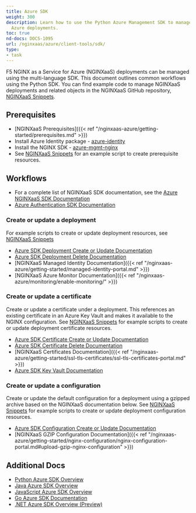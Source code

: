 ```yaml
---
title: Azure SDK
weight: 300
description: Learn how to use the Python Azure Management SDK to manage NGINXaaS for
  Azure deployments.
toc: true
nd-docs: DOCS-1095
url: /nginxaas/azure/client-tools/sdk/
type:
- task
---
```


F5 NGINX as a Service for Azure (NGINXaaS) deployments can be managed using the multi-language SDK. This document outlines common workflows using the Python SDK. You can find example code to manage NGINXaaS deployments and related objects in the NGINXaaS GitHub repository, [NGINXaaS Snippets](https://github.com/nginxinc/nginxaas-for-azure-snippets/tree/main/sdk/python/).

## Prerequisites

- [NGINXaaS Prerequisites]({{< ref "/nginxaas-azure/getting-started/prerequisites.md" >}})
- Install Azure Identity package - [azure-identity](https://pypi.org/project/azure-identity/)
- Install the NGINX SDK - [azure-mgmt-nginx](https://pypi.org/project/azure-mgmt-nginx/)
- See [NGINXaaS Snippets](https://github.com/nginxinc/nginxaas-for-azure-snippets/tree/main/sdk/python/deployments/) for an example script to create prerequisite resources.

## Workflows

- For a complete list of NGINXaaS SDK documentation, see the [Azure NGINXaaS SDK Documentation](https://learn.microsoft.com/en-us/python/api/overview/azure/mgmt-nginx-readme)
- [Azure Authentication SDK Documentation](https://learn.microsoft.com/en-us/azure/developer/python/sdk/authentication-overview)

### Create or update a deployment

For example scripts to create or update deployment resources, see [NGINXaaS Snippets](https://github.com/nginxinc/nginxaas-for-azure-snippets/tree/main/sdk/python/deployments/)

- [Azure SDK Deployment Create or Update Documentation](https://learn.microsoft.com/en-us/python/api/azure-mgmt-nginx/azure.mgmt.nginx.operations.deploymentsoperations?view=azure-python#azure-mgmt-nginx-operations-deploymentsoperations-begin-create-or-update)
- [Azure SDK Deployment Delete Documentation](https://learn.microsoft.com/en-us/python/api/azure-mgmt-nginx/azure.mgmt.nginx.operations.deploymentsoperations?view=azure-python#azure-mgmt-nginx-operations-deploymentsoperations-begin-delete)
- [NGINXaaS Managed Identity Documentation]({{< ref "/nginxaas-azure/getting-started/managed-identity-portal.md" >}})
- [NGINXaaS Azure Monitor Documentation]({{< ref "/nginxaas-azure/monitoring/enable-monitoring/" >}})

### Create or update a certificate

Create or update a certificate under a deployment. This references an existing certificate in an Azure Key Vault and makes it available to the NGINX configuration. See [NGINXaaS Snippets](https://github.com/nginxinc/nginxaas-for-azure-snippets/tree/main/sdk/python/certificates/) for example scripts to create or update deployment certificate resources.

- [Azure SDK Certificate Create or Update Documentation](https://learn.microsoft.com/en-us/python/api/azure-mgmt-nginx/azure.mgmt.nginx.operations.certificatesoperations?view=azure-python#azure-mgmt-nginx-operations-certificatesoperations-begin-create-or-update)
- [Azure SDK Certificate Delete Documentation](https://learn.microsoft.com/en-us/python/api/azure-mgmt-nginx/azure.mgmt.nginx.operations.configurationsoperations?view=azure-python#azure-mgmt-nginx-operations-configurationsoperations-begin-delete)
- [NGINXaaS Certificates Documentation]({{< ref "/nginxaas-azure/getting-started/ssl-tls-certificates/ssl-tls-certificates-portal.md" >}})
- [Azure SDK Key Vault Documentation](https://learn.microsoft.com/en-us/python/api/overview/azure/key-vault)

### Create or update a configuration

Create or update the default configuration for a deployment using a gzipped archive based on the NGINXaaS documentation below. See [NGINXaaS Snippets](https://github.com/nginxinc/nginxaas-for-azure-snippets/tree/main/sdk/python/configurations/) for example scripts to create or update deployment configuration resources.

- [Azure SDK Configuration Create or Update Documentation](https://learn.microsoft.com/en-us/python/api/azure-mgmt-nginx/azure.mgmt.nginx.operations.configurationsoperations?view=azure-python#azure-mgmt-nginx-operations-configurationsoperations-begin-create-or-update)
- [NGINXaaS GZIP Configuration Documentation]({{< ref "/nginxaas-azure/getting-started/nginx-configuration/nginx-configuration-portal.md#upload-gzip-nginx-configuration" >}})

## Additional Docs

- [Python Azure SDK Overview](https://learn.microsoft.com/en-us/python/api/overview/azure/nginx)
- [Java Azure SDK Overview](https://learn.microsoft.com/en-us/java/api/overview/azure/nginx)
- [JavaScript Azure SDK Overview](https://learn.microsoft.com/en-us/javascript/api/overview/azure/nginx)
- [Go Azure SDK Documentation](https://pkg.go.dev/github.com/Azure/azure-sdk-for-go/sdk/resourcemanager/nginx/armnginx)
- [.NET Azure SDK Overview (Preview)](https://learn.microsoft.com/en-us/dotnet/api/overview/azure/nginx?view=azure-dotnet-preview)
